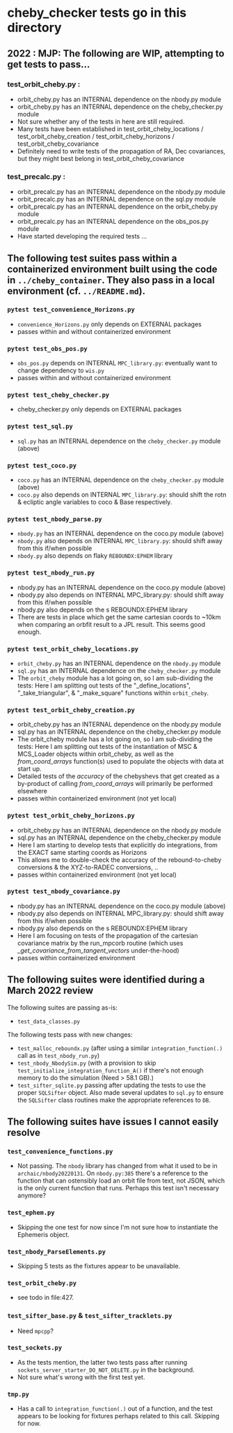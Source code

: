 # cheby_checker tests go in this directory

[//]: # (TODO: 5 tests failing.)
[//]: # (    The first three are from reboundx and may be fixable via https://github.com/dtamayo/reboundx/issues/26, or more probably https://github.com/dtamayo/reboundx/issues/39)
[//]: # (    The latter two are from mpcpp being unavailable. cf. Dockerfile:59)

## 2022 : MJP: The following are WIP, attempting to get tests to pass...

### test_orbit_cheby.py :
- orbit_cheby.py has an INTERNAL dependence on the nbody.py module
- orbit_cheby.py has an INTERNAL dependence on the cheby_checker.py module 
- Not sure whether any of the tests in here are still required. 
- Many tests have been established in test_orbit_cheby_locations / test_orbit_cheby_creation / test_orbit_cheby_horizons / test_orbit_cheby_covariance
- Definitely need to write tests of the propagation of RA, Dec covariances, but they might best belong in test_orbit_cheby_covariance

### test_precalc.py :
- orbit_precalc.py has an INTERNAL dependence on the nbody.py module
- orbit_precalc.py has an INTERNAL dependence on the sql.py module 
- orbit_precalc.py has an INTERNAL dependence on the orbit_cheby.py module 
- orbit_precalc.py has an INTERNAL dependence on the obs_pos.py module 
- Have started developing the required tests ... 

## The following test suites pass within a containerized environment built using the code in `../cheby_container`. They also pass in a local environment (cf. `../README.md`).

### `pytest test_convenience_Horizons.py`
 - `convenience_Horizons.py` only depends on EXTERNAL packages
 - passes within and without containerized environment 

### `pytest test_obs_pos.py`
 - `obs_pos.py` depends on INTERNAL `MPC_library.py`: eventually want to change dependency to `wis.py`
 - passes within and without containerized environment
   
[//]: # (TODO: no wis.py in repo)

### `pytest test_cheby_checker.py`
 - cheby_checker.py only depends on EXTERNAL packages

[//]: # (TODO: Run this suite first.)

### `pytest test_sql.py`
- `sql.py` has an INTERNAL dependence on the `cheby_checker.py` module (above)

### `pytest test_coco.py`
- `coco.py` has an INTERNAL dependence on the `cheby_checker.py` module (above)
- `coco.py` also depends on INTERNAL `MPC_library.py`: should shift the rotn & ecliptic angle variables to coco & Base respectively.

### `pytest test_nbody_parse.py`
- `nbody.py` has an INTERNAL dependence on the coco.py module (above)
- `nbody.py` also depends on INTERNAL `MPC_library.py`: should shift away from this if/when possible
- `nbody.py` also depends on flaky `REBOUNDX:EPHEM` library

### `pytest test_nbody_run.py`
- nbody.py has an INTERNAL dependence on the coco.py module (above)
- nbody.py also depends on INTERNAL MPC_library.py: should shift away from this if/when possible
- nbody.py also depends on the s REBOUNDX:EPHEM library
- There are tests in place which get the same cartesian coords to ~10km when comparing an orbfit result to a JPL result. This seems good enough.

[//]: # (TODO: test_run_mpcorb_A is not currently passing.)

### `pytest test_orbit_cheby_locations.py`
- `orbit_cheby.py` has an INTERNAL dependence on the `nbody.py` module
- `sql.py` has an INTERNAL dependence on the `cheby_checker.py` module 
- The `orbit_cheby` module has a lot going on, so I am sub-dividing the tests: Here I am splitting out tests of the "_define_locations", "_take_triangular", & "_make_square" functions within `orbit_cheby`. 

### `pytest test_orbit_cheby_creation.py`
- orbit_cheby.py has an INTERNAL dependence on the nbody.py module
- sql.py has an INTERNAL dependence on the cheby_checker.py module 
- The orbit_cheby module has a lot going on, so I am sub-dividing the tests: Here I am splitting out tests of the instantiation of MSC & MCS_Loader objects within orbit_cheby, as well as the *from_coord_arrays* function(s) used to populate the objects with data at start up.
- Detailed tests of the *accuracy* of the chebyshevs that get created as a by-product of calling *from_coord_arrays* will primarily be performed elsewhere
- passes within containerized environment (not yet local)

[//]: # (TODO: 4 tests failing.. cf. TODOs in orbit_cheby.py. Likewise with test_orbit_cheby_horizons.py. These are passing on the container now.)

### `pytest test_orbit_cheby_horizons.py`
- orbit_cheby.py has an INTERNAL dependence on the nbody.py module
- sql.py has an INTERNAL dependence on the cheby_checker.py module 
- Here I am starting to develop tests that explicitly do integrations, from the EXACT same starting coords as Horizons
- This allows me to double-check the accuracy of the rebound-to-cheby conversions & the XYZ-to-RADEC conversions, ..
- passes within containerized environment (not yet local)

### `pytest test_nbody_covariance.py`
- nbody.py has an INTERNAL dependence on the coco.py module (above)
- nbody.py also depends on INTERNAL MPC_library.py: should shift away from this if/when possible
- nbody.py also depends on the s REBOUNDX:EPHEM library
- Here I am focusing on tests of the propagation of the cartesian covariance matrix by the run_mpcorb routine (which uses *_get_covariance_from_tangent_vectors* under-the-hood)
- passes within containerized environment

## The following suites were identified during a March 2022 review
[//]: # (TODO: Make note of test_convenience_functions.py, .._data_classes, _ephem, ..malloc_reboundx, nbody_NbodySim, nbody_ParseElements, orbit_cheby, sifter_*, _sockets, tmp.py. Or just a general note on them?)

The following suites are passing as-is: 
- `test_data_classes.py` 

The following tests pass with new changes:
- `test_malloc_reboundx.py` (after using a similar `integration_function(.)` call as in `test_nbody_run.py`)
- `test_nbody_NbodySim.py` (with a provision to skip `test_initialize_integration_function_A()` if there's not enough memory to do the simulation (Need > 58.1 GB).)
- `test_sifter_sqlite.py` passing after updating the tests to use the proper `SQLSifter` object. Also made several updates to `sql.py` to ensure the `SQLSifter` class routines make the appropriate references to `DB`.

## The following suites have issues I cannot easily resolve
### `test_convenience_functions.py`
- Not passing. The `nbody` library has changed from what it used to be in `archaic/nbody20220131`. On `nbody.py:385` there's a reference to the function that can ostensibly load an orbit file from text, not JSON, which is the only current function that runs. Perhaps this test isn't necessary anymore?

### `test_ephem.py`
- Skipping the one test for now since I'm not sure how to instantiate the Ephemeris object. 

### `test_nbody_ParseElements.py`
- Skipping 5 tests as the fixtures appear to be unavailable.

### `test_orbit_cheby.py`
- see todo in file:427.

### `test_sifter_base.py` & `test_sifter_tracklets.py`
- Need `mpcpp`?

### `test_sockets.py`
- As the tests mention, the latter two tests pass after running `sockets_server_starter_DO_NOT_DELETE.py` in the background.
- Not sure what's wrong with the first test yet.

### `tmp.py`
- Has a call to `integration_function(.)` out of a function, and the test appears to be looking for fixtures perhaps related to this call. Skipping for now.